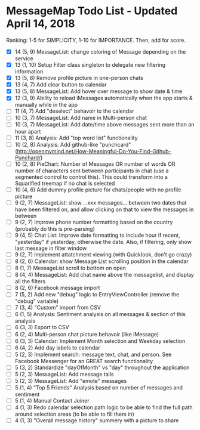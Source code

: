 # MessageMap Todo List - Updated April 14, 2018

Ranking: 1-5 for SIMPLICITY, 1-10 for IMPORTANCE. Then, add for score.

- [x] 14 (5, 9) MessageList: change coloring of Message depending on the service
- [x] 13 (1, 10) Setup Filter class singleton to delegate new filtering information
- [x] 13 (5, 8) Remove profile picture in one-person chats
- [x] 13 (4, 7) Add clear button to calendar
- [x] 13 (5, 8) MessageList: Add hover over message to show date & time
- [x] 12 (3, 9) Ability to reload iMessages automatically when the app starts & manually while in the app
- [ ] 11 (4, 7) Add "deselect" behavoir to the calendar
- [ ] 10 (3, 7) MessageList: Add name in Multi-person chat
- [ ] 10 (3, 7) MessageList: Add date/time above messages sent more than an hour apart
- [ ] 11 (3, 8) Analysis: Add "top word list" functionality
- [ ] 10 (2, 8) Analysis: Add github-like "punchcard" (http://openmymind.net/How-Meaningful-Do-You-Find-Github-Punchard/)
- [ ] 10 (2, 8) PieChart: Number of Messages OR number of words OR number of characters sent between participants in chat (use a segmented control to control this). This could transform into a Squarified treemap if no chat is selected
- [ ] 10 (4, 6) Add dummy profile picture for chats/people with no profile picture
- [ ] 9 (2, 7) MessageList: show ...xxx messages...  between two dates that have been filtered on, and allow clicking on that to view the messages in between
- [ ] 9 (2, 7) Improve phone number formatting based on the country (probably do this is pre-parsing)
- [ ] 9 (4, 5) Chat List: Improve date formatting to include hour if recent, "yesterday" if yesterday, otherwise the date. Also, if filtering, only show last message in filter window
- [ ] 9 (2, 7) Implement attatchment viewing (with Quicklook, don't go crazy)
- [ ] 8 (2, 6) Calendar: show Message List scrolling position in the calendar
- [ ] 8 (1, 7) MessageList scroll to bottom on open
- [ ] 8 (4, 4) MessageList: Add chat name above the messagelist, and display all the filters
- [ ] 8 (2, 6) Facebook message import
- [ ] 7 (5, 2) Add new "debug" logic to EntryViewController (remove the "debug" variable)
- [ ] 7 (3, 4) "Custom" import from CSV
- [ ] 6 (1, 5) Analysis: Sentiment analysis on all messages & section of this analysis
- [ ] 6 (3, 3) Export to CSV
- [ ] 6 (2, 4) Multi-person chat picture behavoir (like iMessage)
- [ ] 6 (3, 3) Calendar: Implement Month selection and Weekday selection
- [ ] 6 (4, 2) Add day labels to calendar
- [ ] 5 (2, 3) Implement search: message text, chat, and person. See Facebook Messenger for an GREAT search functionality
- [ ] 5 (3, 2) Standardize "dayOfMonth" vs "day" throughout the application
- [ ] 5 (2, 3) MessageList: Add message tails
- [ ] 5 (2, 3) MessageList: Add "emote" messages
- [ ] 5 (1, 4) "Top 5 Friends" Analysis based on number of messages and sentiment
- [ ] 5 (1, 4) Manual Contact Joiner
- [ ] 4 (1, 3) Redo calendar selection path logic to be able to find the full path around selection areas (to be able to fill them in)
- [ ] 4 (1, 3) "Overall message history" summery with a picture to share